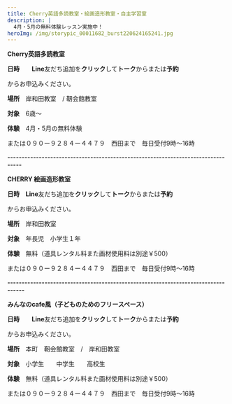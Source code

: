 ```yaml
---
title: Cherry英語多読教室・絵画造形教室・自主学習室
description: |
  4月・5月の無料体験レッスン実施中！
heroImg: /img/storypic_00011682_burst220624165241.jpg
---
```

**Cherry英語多読教室**  

**日時**　　**Line**友だち追加を**クリック**して**トーク**からまたは**予約**

からお申込みください。

**場所**　岸和田教室　/   靭会館教室　

**対象**　6歳～

**体験**　4月・5月の無料体験

または０９０ー９２８４ー４４７９　西田まで　毎日受付9時～16時

**\---------------------------------------------------------------------------------**

**CHERRY 絵画造形教室**

**日時**　**Line**友だち追加を**クリック**して**トーク**からまたは**予約**

からお申込みください。

**場所**　岸和田教室

**対象**　年長児　小学生１年　　

**体験**　無料（道具レンタル料また画材使用料は別途￥500）

または０９０ー９２８４ー４４７９　西田まで　毎日受付9時～16時

**\----------------------------------------------------------------------------------**

**みんなのcafe風（子どものためのフリースペース）**

**日時**　　**Line**友だち追加を**クリック**して**トーク**からまたは**予約**

からお申込みください。

**場所**　本町　靭会館教室　/　岸和田教室

**対象**　小学生　　中学生　　高校生

**体験**　無料（道具レンタル料また画材使用料は別途￥500）

または０９０ー９２８４ー４４７９　西田まで　毎日受付9時～16時